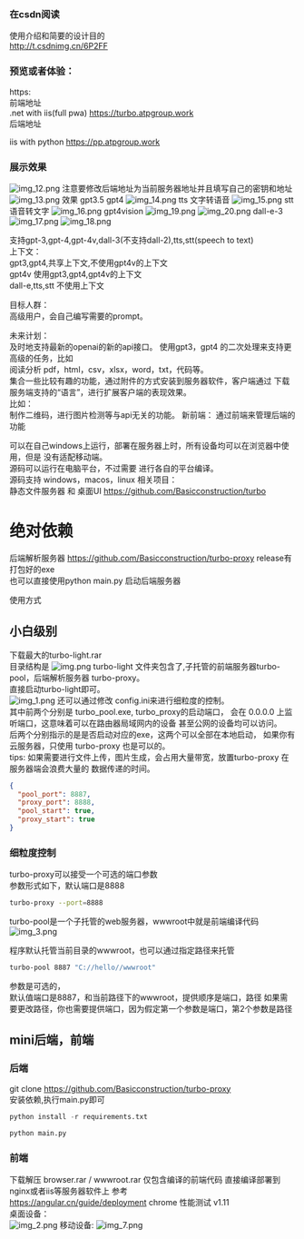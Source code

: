 ### 在csdn阅读
使用介绍和简要的设计目的  
http://t.csdnimg.cn/6P2FF  
### 预览或者体验：  

https:  
前端地址  
.net with iis(full pwa) https://turbo.atpgroup.work  
后端地址  
 
iis with python https://pp.atpgroup.work

### 展示效果

![img_12.png](img_12.png)
注意要修改后端地址为当前服务器地址并且填写自己的密钥和地址
![img_13.png](img_13.png)
效果
gpt3.5 gpt4
![img_14.png](img_14.png)
tts 文字转语音
![img_15.png](img_15.png)
stt 语音转文字
![img_16.png](img_16.png)
gpt4vision
![img_19.png](img_19.png)
![img_20.png](img_20.png)
dall-e-3
![img_17.png](img_17.png)
![img_18.png](img_18.png)

 
支持gpt-3,gpt-4,gpt-4v,dall-3(不支持dall-2),tts,stt(speech to text)  
上下文：  
gpt3,gpt4,共享上下文,不使用gpt4v的上下文  
gpt4v 使用gpt3,gpt4,gpt4v的上下文  
dall-e,tts,stt 不使用上下文  

目标人群：  
高级用户，会自己编写需要的prompt。  

未来计划：  
及时地支持最新的openai的新的api接口。
使用gpt3，gpt4 的二次处理来支持更高级的任务，比如  
阅读分析 pdf，html，csv，xlsx，word，txt，代码等。  
集合一些比较有趣的功能，通过附件的方式安装到服务器软件，客户端通过
下载服务端支持的“语言”，进行扩展客户端的表现效果。  
比如：  
制作二维码，进行图片检测等与api无关的功能。
新前端： 通过前端来管理后端的功能  

可以在自己windows上运行，部署在服务器上时，所有设备均可以在浏览器中使用，但是
没有适配移动端。  
源码可以运行在电脑平台，不过需要 进行各自的平台编译。  
源码支持 windows，macos，linux
相关项目：  
静态文件服务器 和 桌面UI
https://github.com/Basicconstruction/turbo
# 绝对依赖
后端解析服务器 https://github.com/Basicconstruction/turbo-proxy
release有打包好的exe  
也可以直接使用python main.py 启动后端服务器


使用方式  
## 小白级别
下载最大的turbo-light.rar  
目录结构是
![img.png](img.png)
turbo-light 文件夹包含了,子托管的前端服务器turbo-pool，后端解析服务器
turbo-proxy。  
直接启动turbo-light即可。  
![img_1.png](img_1.png)
还可以通过修改 config.ini来进行细粒度的控制。  
其中前两个分别是 turbo_pool.exe, turbo_proxy的启动端口，
会在 0.0.0.0 上监听端口，这意味着可以在路由器局域网内的设备
甚至公网的设备均可以访问。  
后两个分别指示的是是否启动对应的exe，这两个可以全部在本地启动，
如果你有云服务器，只使用 turbo-proxy 也是可以的。  
tips: 如果需要进行文件上传，图片生成，会占用大量带宽，放置turbo-proxy
在服务器端会浪费大量的 数据传递的时间。  
```json
{
  "pool_port": 8887,
  "proxy_port": 8888,
  "pool_start": true,
  "proxy_start": true
}
```

### 细粒度控制
turbo-proxy可以接受一个可选的端口参数  
参数形式如下，默认端口是8888
```bash
turbo-proxy --port=8888
```
turbo-pool是一个子托管的web服务器，wwwroot中就是前端编译代码 
![img_3.png](img_3.png)

程序默认托管当前目录的wwwroot，也可以通过指定路径来托管
```bash
turbo-pool 8887 "C://hello//wwwroot"
```
参数是可选的，  
默认值端口是8887，和当前路径下的wwwroot，提供顺序是端口，路径
如果需要更改路径，你也需要提供端口，因为假定第一个参数是端口，第2个参数是路径


## mini后端，前端
### 后端
git clone https://github.com/Basicconstruction/turbo-proxy  
安装依赖,执行main.py即可
```python
python install -r requirements.txt

python main.py
```
### 前端
下载解压 browser.rar / wwwroot.rar 仅包含编译的前端代码
直接编译部署到nginx或者iis等服务器软件上
参考  
https://angular.cn/guide/deployment
chrome 性能测试
v1.11  
桌面设备：  
![img_2.png](img_2.png)
移动设备: 
![img_7.png](img_7.png)
